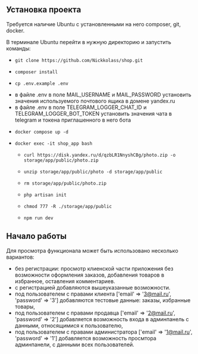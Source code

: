 ## Установка проекта
Требуется наличие Ubuntu с установленными на него composer, git, docker.

В терминале Ubuntu перейти в нужную директорию и запустить команды:
-     git clone https://github.com/Nickkolass/shop.git
-     composer install
-     cp .env.example .env
- в файле .env в поле MAIL_USERNAME и MAIL_PASSWORD установить значения используемого почтового ящика в домене yandex.ru
- в файле .env в поле TELEGRAM_LOGGER_CHAT_ID и TELEGRAM_LOGGER_BOT_TOKEN установить значения чата в telegram и токена приглашенного в него бота
-     docker compose up -d
-     docker exec -it shop_app bash
  -     curl https://disk.yandex.ru/d/qzbLR1NnyshCBg/photo.zip -o storage/app/public/photo.zip
  -     unzip storage/app/public/photo -d storage/app/public
  -     rm storage/app/public/photo.zip
  -     php artisan init
  -     chmod 777 -R ./storage/app/public
  -     npm run dev

## Начало работы

Для просмотра функционала может быть использовано несколько вариантов:
- без регистрации: просмотр клиенской части приложения без возможности оформления заказов, добавления товаров в избранное, оставления комментариев.
- с регистрацией добавляются вышеуказанные возможности.
- под пользователем с правами клиента ['email' => '3@mail.ru', 'password' => '3'] добавляются тестовые данные: заказы, избранные товары, 
- под пользователем с правами продавца ['email' => '2@mail.ru', 'password' => '2'] добавляется возможность входа в админпанель с данными, относящимися к пользователю, 
- под пользователем с правами администратора ['email' => '1@mail.ru', 'password' => '1'] добавляется возможность просмтора админпанели, с данными всех пользователей.

